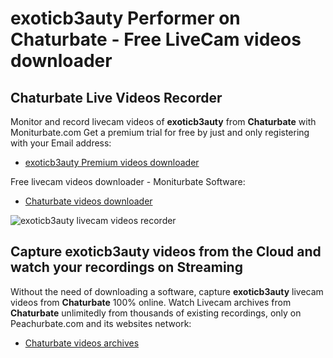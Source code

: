 # exoticb3auty Performer on Chaturbate - Free LiveCam videos downloader

## Chaturbate Live Videos Recorder

Monitor and record livecam videos of **exoticb3auty** from **Chaturbate** with Moniturbate.com
Get a premium trial for free by just and only registering with your Email address:
* [exoticb3auty Premium videos downloader](https://moniturbate.com/request-demo-licence-key.html)

Free livecam videos downloader - Moniturbate Software:
* [Chaturbate videos downloader](https://moniturbate.com/moniturbate-download-software.html)

![exoticb3auty livecam videos recorder](https://peachurnet.com/templates/moniturbate-software.png)


## Capture exoticb3auty videos from the Cloud and watch your recordings on Streaming

Without the need of downloading a software, capture **exoticb3auty** livecam videos from **Chaturbate** 100% online.
Watch Livecam archives from **Chaturbate** unlimitedly from thousands of existing recordings, only on Peachurbate.com and its websites network:
* [Chaturbate videos archives](https://peachurnet.com/)